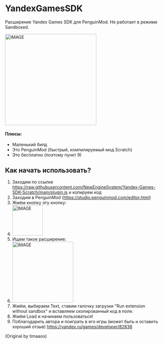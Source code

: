 # YandexGamesSDK
Расширение Yandex Games SDK для PenguinMod. Не работает в режиме Sandboxed.

<img src="https://avatars.githubusercontent.com/u/173352914?s=400&u=1935722840416725635691f6d22c6ec80d0d9951&v=4" alt="IMAGE" width="300"/>

#### Плюсы:
 + Маленький билд
 + Это PenguinMod (быстрый, компилируемый мод Scratch)
 + Это бесплатно (поэтому пункт 9)

## Как начать использовать?
1. Заходим по ссылке https://raw.githubusercontent.com/NewEngineSystem/Yandex-Games-SDK-Scratch/main/plugin.js и копируем код
2. Заходим в PenguinMod (https://studio.penguinmod.com/editor.html)
3. Жмём кнопку эту кнопку:
4. <img src="https://raw.githubusercontent.com/NewEngineSystem/Yandex-Games-SDK-Scratch/main/extension%2B.png" 
 alt="IMAGE" width="100"/>
5. Ищем такое расширение:
6. <img src="https://raw.githubusercontent.com/NewEngineSystem/Yandex-Games-SDK-Scratch/main/extension.png" 
 alt="IMAGE" width="200"/>
7. Жмём, выбираем Text, ставим галочку загрузки "Run extension without sandbox" и вставляем скопированный код в поле.
8. Жмём Load и начинаем пользоваться!
9. Поблагодарить автора и поиграть в его игры (может быть и оставить хороший отзыв) https://yandex.ru/games/developer/82838

(Original by timaaos)

